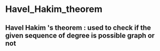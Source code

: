 # Havel_Hakim_theorem
## Havel Hakim 's theorem : used to check if the given sequence of degree is possible graph or not
